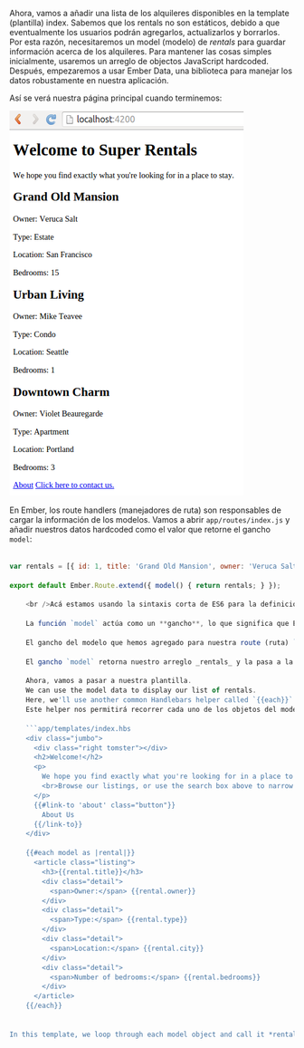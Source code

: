 Ahora, vamos a añadir una lista de los alquileres disponibles en la template (plantilla) index. Sabemos que los rentals no son estáticos, debido a que eventualmente los usuarios podrán agregarlos, actualizarlos y borrarlos. Por esta razón, necesitaremos un model (modelo) de *rentals* para guardar información acerca de los alquileres. Para mantener las cosas simples inicialmente, usaremos un arreglo de objectos JavaScript hardcoded. Después, empezaremos a usar Ember Data, una biblioteca para manejar los datos robustamente en nuestra aplicación.

Así se verá nuestra página principal cuando terminemos:

![super rentals homepage with rentals list](../../images/models/super-rentals-index-with-list.png)

En Ember, los route handlers (manejadores de ruta) son responsables de cargar la información de los modelos. Vamos a abrir `app/routes/index.js` y añadir nuestros datos hardcoded como el valor que retorne el gancho `model`:

```app/routes/index.js import Ember from 'ember';

var rentals = [{ id: 1, title: 'Grand Old Mansion', owner: 'Veruca Salt', city: 'San Francisco', type: 'Estate', bedrooms: 15, image: 'https://upload.wikimedia.org/wikipedia/commons/c/cb/Crane_estate_(5).jpg' }, { id: 2, title: 'Urban Living', owner: 'Mike TV', city: 'Seattle', type: 'Condo', bedrooms: 1, image: 'https://upload.wikimedia.org/wikipedia/commons/0/0e/Alfonso_13_Highrise_Tegucigalpa.jpg' }, { id: 3, title: 'Downtown Charm', owner: 'Violet Beauregarde', city: 'Portland', type: 'Apartment', bedrooms: 3, image: 'https://upload.wikimedia.org/wikipedia/commons/f/f7/Wheeldon_Apartment_Building_-_Portland_Oregon.jpg' }];

export default Ember.Route.extend({ model() { return rentals; } });

    <br />Acá estamos usando la sintaxis corta de ES6 para la definición de métodos: `model ()` es lo mismo que escribir `model: function ()`.
    
    La función `model` actúa como un **gancho**, lo que significa que Ember lo llamará por nosotros durante diferentes momentos en nuestra aplicación.
    
    El gancho del modelo que hemos agregado para nuestra route (ruta) `index` será llamado cuando un el usuario entre a la route (ruta) `index`.
    
    El gancho `model` retorna nuestro arreglo _rentals_ y la pasa a la template (plantilla) como la propiedad `model`.
    
    Ahora, vamos a pasar a nuestra plantilla.
    We can use the model data to display our list of rentals.
    Here, we'll use another common Handlebars helper called `{{each}}`.
    Este helper nos permitirá recorrer cada uno de los objetos del modelo:
    
    ```app/templates/index.hbs
    <div class="jumbo">
      <div class="right tomster"></div>
      <h2>Welcome!</h2>
      <p>
        We hope you find exactly what you're looking for in a place to stay.
        <br>Browse our listings, or use the search box above to narrow your search.
      </p>
      {{#link-to 'about' class="button"}}
        About Us
      {{/link-to}}
    </div>
    
    {{#each model as |rental|}}
      <article class="listing">
        <h3>{{rental.title}}</h3>
        <div class="detail">
          <span>Owner:</span> {{rental.owner}}
        </div>
        <div class="detail">
          <span>Type:</span> {{rental.type}}
        </div>
        <div class="detail">
          <span>Location:</span> {{rental.city}}
        </div>
        <div class="detail">
          <span>Number of bedrooms:</span> {{rental.bedrooms}}
        </div>
      </article>
    {{/each}}
    

In this template, we loop through each model object and call it *rental*. For each rental, we then create a listing with information about the property.